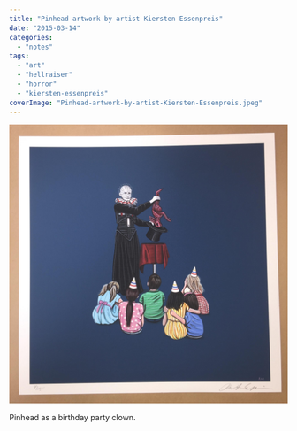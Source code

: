 ```yaml
---
title: "Pinhead artwork by artist Kiersten Essenpreis"
date: "2015-03-14"
categories: 
  - "notes"
tags: 
  - "art"
  - "hellraiser"
  - "horror"
  - "kiersten-essenpreis"
coverImage: "Pinhead-artwork-by-artist-Kiersten-Essenpreis.jpeg"
---
```


[![](images/Pinhead-artwork-by-artist-Kiersten-Essenpreis.jpeg)](https://davidpeach.co.uk/wp-content/uploads/2023/03/Pinhead-artwork-by-artist-Kiersten-Essenpreis.jpeg)

Pinhead as a birthday party clown.
